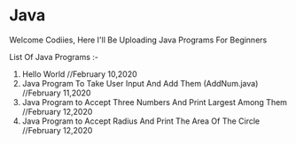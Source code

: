 # Java
Welcome Codiies,
Here I'll Be Uploading Java Programs For Beginners

List Of Java Programs :-
1. Hello World //February 10,2020
2. Java Program To Take User Input And Add Them (AddNum.java) //February 11,2020
3. Java Program to Accept Three Numbers And Print Largest Among Them //February 12,2020
4. Java Program to Accept Radius And Print The Area Of The Circle //February 12,2020
